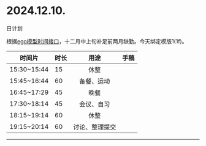 # 2024.12.10.
日计划

根据[ego模型时间接口](https://gitee.com/hyg/blog/blob/master/timeflow.md)，十二月中上旬补足前两月缺勤。今天绑定模版1(1f)。

| 时间片 | 时长 | 用途 | 手稿 |
| --- | --- | :---: | --- |
| 15:30~15:44 | 15 | 休整 |  |
| 15:45~16:44 | 60 | 备餐、运动 |  |
| 16:45~17:29 | 45 | 晚餐 |  |
| 17:30~18:14 | 45 | 会议、自习 |  |
| 18:15~19:14 | 60 | 休整 |  |
| 19:15~20:14 | 60 | 讨论、整理提交 |  |

---

